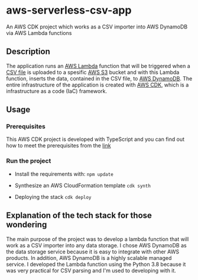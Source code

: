 # aws-serverless-csv-app
An AWS CDK project which works as a CSV importer into AWS DynamoDB via AWS Lambda functions 

## Description
The application runs an [AWS Lambda](https://aws.amazon.com/lambda/) function that will be triggered when a [CSV file](test.csv) is uploaded to a spesific [AWS S3](https://aws.amazon.com/s3/) bucket and with this Lambda function, inserts the data, contained in the CSV file, to [AWS DynamoDB](https://aws.amazon.com/dynamodb/). The entire infrastructure of the application is created with [AWS CDK](https://aws.amazon.com/cdk/), which is a infrastructure as a code (IaC) framework.

## Usage

### Prerequisites
This AWS CDK project is developed with TypeScript and you can find out how to meet the prerequisites from the [link](https://docs.aws.amazon.com/cdk/latest/guide/getting_started.html#getting_started_prerequisites)

### Run the project
- Install the requirements with:
`npm update` 

- Synthesize an AWS CloudFormation template
`cdk synth` 

- Deploying the stack
`cdk deploy` 

## Explanation of the tech stack for those wondering
The main purpose of the project was to develop a lambda function that will work as a CSV importer into any data storage. I chose AWS DynamoDB as the data storage service because it is easy to integrate with other AWS products. In addition, AWS DynamoDB is a highly scalable managed service. I developed the Lambda function using the Python 3.8 because it was very practical for CSV parsing and I'm used to developing with it.
